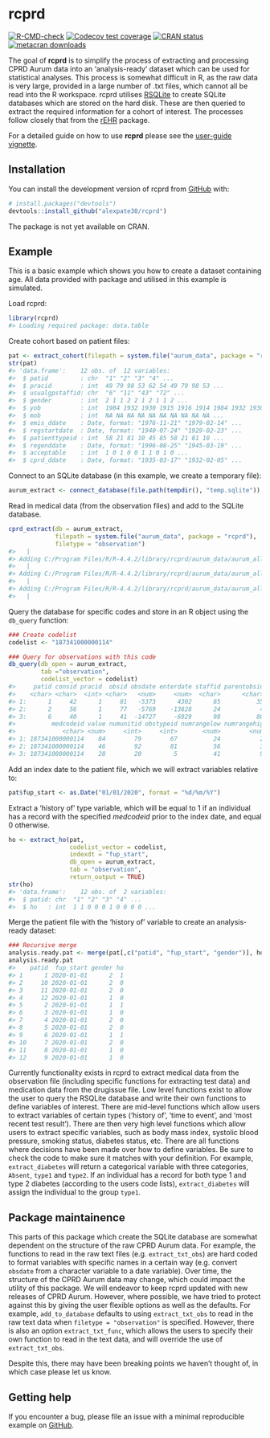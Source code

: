 
<!-- README.md is generated from README.Rmd. Please edit that file -->

# rcprd

<!-- badges: start -->

[![R-CMD-check](https://github.com/alexpate30/rcprd/actions/workflows/R-CMD-check.yaml/badge.svg)](https://github.com/alexpate30/rcprd/actions/workflows/R-CMD-check.yaml)
[![Codecov test
coverage](https://codecov.io/gh/alexpate30/rcprd/branch/main/graph/badge.svg)](https://app.codecov.io/gh/alexpate30/rcprd?branch=main)
[![CRAN
status](https://www.r-pkg.org/badges/version/rcprd)](https://CRAN.R-project.org/package=rcprd)
[![metacran
downloads](https://cranlogs.r-pkg.org/badges/grand-total/rcprd)](https://cran.r-project.org/package=rcprd)

<!-- badges: end -->

The goal of **rcprd** is to simplify the process of extracting and
processing CPRD Aurum data into an ‘analysis-ready’ dataset which can be
used for statistical analyses. This process is somewhat difficult in R,
as the raw data is very large, provided in a large number of .txt files,
which cannot all be read into the R workspace. rcprd utilises
[RSQLite](https://CRAN.R-project.org/package=RSQLite) to create SQLite
databases which are stored on the hard disk. These are then queried to
extract the required information for a cohort of interest. The processes
follow closely that from the
[rEHR](https://pubmed.ncbi.nlm.nih.gov/28231289) package.

For a detailed guide on how to use **rcprd** please see the [user-guide
vignette](https://alexpate30.github.io/rcprd/articles/rcprd.html).

## Installation

You can install the development version of rcprd from
[GitHub](https://github.com/alexpate30/rcprd) with:

``` r
# install.packages("devtools")
devtools::install_github("alexpate30/rcprd")
```

The package is not yet available on CRAN.

## Example

This is a basic example which shows you how to create a dataset
containing age. All data provided with package and utilised in this
example is simulated.

Load rcprd:

``` r
library(rcprd)
#> Loading required package: data.table
```

Create cohort based on patient files:

``` r
pat <- extract_cohort(filepath = system.file("aurum_data", package = "rcprd"))
str(pat)
#> 'data.frame':    12 obs. of  12 variables:
#>  $ patid         : chr  "1" "2" "3" "4" ...
#>  $ pracid        : int  49 79 98 53 62 54 49 79 98 53 ...
#>  $ usualgpstaffid: chr  "6" "11" "43" "72" ...
#>  $ gender        : int  2 1 1 2 2 1 2 1 1 2 ...
#>  $ yob           : int  1984 1932 1930 1915 1916 1914 1984 1932 1930 1915 ...
#>  $ mob           : int  NA NA NA NA NA NA NA NA NA NA ...
#>  $ emis_ddate    : Date, format: "1976-11-21" "1979-02-14" ...
#>  $ regstartdate  : Date, format: "1940-07-24" "1929-02-23" ...
#>  $ patienttypeid : int  58 21 81 10 45 85 58 21 81 10 ...
#>  $ regenddate    : Date, format: "1996-08-25" "1945-03-19" ...
#>  $ acceptable    : int  1 0 1 0 0 1 1 0 1 0 ...
#>  $ cprd_ddate    : Date, format: "1935-03-17" "1932-02-05" ...
```

Connect to an SQLite database (in this example, we create a temporary
file):

``` r
aurum_extract <- connect_database(file.path(tempdir(), "temp.sqlite"))
```

Read in medical data (from the observation files) and add to the SQLite
database.

``` r
cprd_extract(db = aurum_extract, 
             filepath = system.file("aurum_data", package = "rcprd"), 
             filetype = "observation")
#>   |                                                                              |                                                                      |   0%
#> Adding C:/Program Files/R/R-4.4.2/library/rcprd/aurum_data/aurum_allpatid_set1_extract_observation_001.txt 2024-11-11 19:20:40.148848
#>   |                                                                              |=======================                                               |  33%
#> Adding C:/Program Files/R/R-4.4.2/library/rcprd/aurum_data/aurum_allpatid_set1_extract_observation_002.txt 2024-11-11 19:20:40.336719
#>   |                                                                              |===============================================                       |  67%
#> Adding C:/Program Files/R/R-4.4.2/library/rcprd/aurum_data/aurum_allpatid_set1_extract_observation_003.txt 2024-11-11 19:20:40.432941
#>   |                                                                              |======================================================================| 100%
```

Query the database for specific codes and store in an R object using the
`db_query` function:

``` r
### Create codelist
codelist <- "187341000000114"

### Query for observations with this code
db_query(db_open = aurum_extract,
         tab ="observation",
         codelist_vector = codelist)
#>     patid consid pracid  obsid obsdate enterdate staffid parentobsid
#>    <char> <char>  <int> <char>   <num>     <num>  <char>      <char>
#> 1:      1     42      1     81   -5373      4302      85          35
#> 2:      2     56      1     77   -5769    -13828      24           4
#> 3:      6     40      1     41  -14727     -6929      98          80
#>          medcodeid value numunitid obstypeid numrangelow numrangehigh probobsid
#>             <char> <num>     <int>     <int>       <num>        <num>    <char>
#> 1: 187341000000114    84        79        67          24           22         5
#> 2: 187341000000114    46        92        81          56           30        18
#> 3: 187341000000114    28        20         5          41           97        92
```

Add an index date to the patient file, which we will extract variables
relative to:

``` r
pat$fup_start <- as.Date("01/01/2020", format = "%d/%m/%Y")
```

Extract a ‘history of’ type variable, which will be equal to 1 if an
individual has a record with the specified *medcodeid* prior to the
index date, and equal 0 otherwise.

``` r
ho <- extract_ho(pat, 
                 codelist_vector = codelist, 
                 indexdt = "fup_start", 
                 db_open = aurum_extract, 
                 tab = "observation",
                 return_output = TRUE)
str(ho)
#> 'data.frame':    12 obs. of  2 variables:
#>  $ patid: chr  "1" "2" "3" "4" ...
#>  $ ho   : int  1 1 0 0 0 1 0 0 0 0 ...
```

Merge the patient file with the ‘history of’ variable to create an
analysis-ready dataset:

``` r
### Recursive merge
analysis.ready.pat <- merge(pat[,c("patid", "fup_start", "gender")], ho, by.x = "patid", by.y = "patid", all.x = TRUE) 
analysis.ready.pat
#>    patid  fup_start gender ho
#> 1      1 2020-01-01      2  1
#> 2     10 2020-01-01      2  0
#> 3     11 2020-01-01      2  0
#> 4     12 2020-01-01      1  0
#> 5      2 2020-01-01      1  1
#> 6      3 2020-01-01      1  0
#> 7      4 2020-01-01      2  0
#> 8      5 2020-01-01      2  0
#> 9      6 2020-01-01      1  1
#> 10     7 2020-01-01      2  0
#> 11     8 2020-01-01      1  0
#> 12     9 2020-01-01      1  0
```

Currently functionality exists in rcprd to extract medical data from the
observation file (including specific functions for extracting test data)
and medication data from the drugissue file. Low level functions exist
to allow the user to query the RSQLite database and write their own
functions to define variables of interest. There are mid-level functions
which allow users to extract variables of certain types (‘history of’,
‘time to event’, and ‘most recent test result’). There are then very
high level functions which allow users to extract specific variables,
such as body mass index, systolic blood pressure, smoking status,
diabetes status, etc. There are all functions where decisions have been
made over how to define variables. Be sure to check the code to make
sure it matches with your definition. For example, `extract_diabetes`
will return a categorical variable with three categories, `Absent`,
`type1` and `type2`. If an individual has a record for both type 1 and
type 2 diabetes (according to the users code lists), `extract_diabetes`
will assign the individual to the group `type1`.

## Package maintainence

This parts of this package which create the SQLite database are somewhat
dependent on the structure of the raw CPRD Aurum data. For example, the
functions to read in the raw text files (e.g. `extract_txt_obs`) are
hard coded to format variables with specific names in a certain way
(e.g. convert `obsdate` from a character variable to a date variable).
Over time, the structure of the CPRD Aurum data may change, which could
impact the utility of this package. We will endeavor to keep rcprd
updated with new releases of CPRD Aurum. However, where possible, we
have tried to protect against this by giving the user flexible options
as well as the defaults. For example, `add_to_database` defaults to
using `extract_txt_obs` to read in the raw text data when
`filetype = "observation"` is specified. However, there is also an
option `extract_txt_func`, which allows the users to specify their own
function to read in the text data, and will override the use of
`extract_txt_obs`.

Despite this, there may have been breaking points we haven’t thought of,
in which case please let us know.

## Getting help

If you encounter a bug, please file an issue with a minimal reproducible
example on [GitHub](https://github.com/alexpate30/rcprd).
